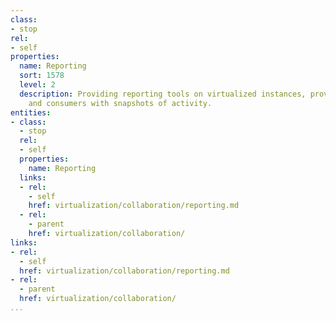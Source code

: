 ```yaml
---
class:
- stop
rel:
- self
properties:
  name: Reporting
  sort: 1578
  level: 2
  description: Providing reporting tools on virtualized instances, providing developers
    and consumers with snapshots of activity.
entities:
- class:
  - stop
  rel:
  - self
  properties:
    name: Reporting
  links:
  - rel:
    - self
    href: virtualization/collaboration/reporting.md
  - rel:
    - parent
    href: virtualization/collaboration/
links:
- rel:
  - self
  href: virtualization/collaboration/reporting.md
- rel:
  - parent
  href: virtualization/collaboration/
...
```

